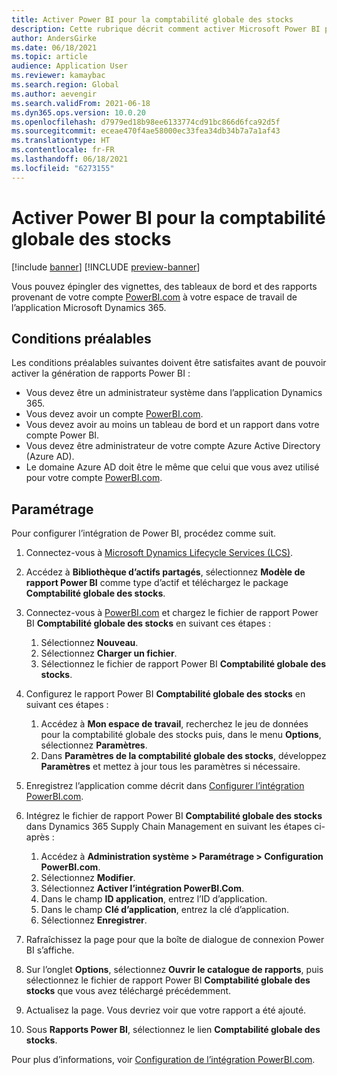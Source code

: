 ```yaml
---
title: Activer Power BI pour la comptabilité globale des stocks
description: Cette rubrique décrit comment activer Microsoft Power BI pour la comptabilité globale des stocks.
author: AndersGirke
ms.date: 06/18/2021
ms.topic: article
audience: Application User
ms.reviewer: kamaybac
ms.search.region: Global
ms.author: aevengir
ms.search.validFrom: 2021-06-18
ms.dyn365.ops.version: 10.0.20
ms.openlocfilehash: d7979ed18b98ee6133774cd91bc866d6fca92d5f
ms.sourcegitcommit: eceae470f4ae58000ec33fea34db34b7a7a1af43
ms.translationtype: HT
ms.contentlocale: fr-FR
ms.lasthandoff: 06/18/2021
ms.locfileid: "6273155"
---
```

# <a name="enable-power-bi-for-global-inventory-accounting"></a>Activer Power BI pour la comptabilité globale des stocks

[!include [banner](../includes/banner.md)]
[!INCLUDE [preview-banner](../includes/preview-banner.md)]

Vous pouvez épingler des vignettes, des tableaux de bord et des rapports provenant de votre compte [PowerBI.com](https://powerbi.com/) à votre espace de travail de l’application Microsoft Dynamics 365.

## <a name="prerequisites"></a>Conditions préalables

Les conditions préalables suivantes doivent être satisfaites avant de pouvoir activer la génération de rapports Power BI :

- Vous devez être un administrateur système dans l’application Dynamics 365.
- Vous devez avoir un compte [PowerBI.com](https://powerbi.com/).
- Vous devez avoir au moins un tableau de bord et un rapport dans votre compte Power BI.
- Vous devez être administrateur de votre compte Azure Active Directory (Azure AD).
- Le domaine Azure AD doit être le même que celui que vous avez utilisé pour votre compte [PowerBI.com](https://powerbi.com/).

## <a name="setup"></a>Paramétrage

Pour configurer l’intégration de Power BI, procédez comme suit.

1. Connectez-vous à [Microsoft Dynamics Lifecycle Services (LCS)](https://lcs.dynamics.com/Logon/Index).
1. Accédez à **Bibliothèque d’actifs partagés**, sélectionnez **Modèle de rapport Power BI** comme type d’actif et téléchargez le package **Comptabilité globale des stocks**. 
1. Connectez-vous à [PowerBI.com](https://app.powerbi.com/) et chargez le fichier de rapport Power BI **Comptabilité globale des stocks** en suivant ces étapes :

    1. Sélectionnez **Nouveau**.
    1. Sélectionnez **Charger un fichier**.
    1. Sélectionnez le fichier de rapport Power BI **Comptabilité globale des stocks**.

1. Configurez le rapport Power BI **Comptabilité globale des stocks** en suivant ces étapes :

    1. Accédez à **Mon espace de travail**, recherchez le jeu de données pour la comptabilité globale des stocks puis, dans le menu **Options**, sélectionnez **Paramètres**.
    1. Dans **Paramètres de la comptabilité globale des stocks**, développez **Paramètres** et mettez à jour tous les paramètres si nécessaire.

1. Enregistrez l’application comme décrit dans [Configurer l’intégration PowerBI.com](../../fin-ops-core/dev-itpro/analytics/configure-power-bi-integration.md#registration-process).
1. Intégrez le fichier de rapport Power BI **Comptabilité globale des stocks** dans Dynamics 365 Supply Chain Management en suivant les étapes ci-après :

    1. Accédez à **Administration système \> Paramétrage \> Configuration PowerBI.com**.
    1. Sélectionnez **Modifier**.
    1. Sélectionnez **Activer l’intégration PowerBI.Com**.
    1. Dans le champ **ID application**, entrez l’ID d’application.
    1. Dans le champ **Clé d’application**, entrez la clé d’application.
    1. Sélectionnez **Enregistrer**.

1. Rafraîchissez la page pour que la boîte de dialogue de connexion Power BI s’affiche.
1. Sur l’onglet **Options**, sélectionnez **Ouvrir le catalogue de rapports**, puis sélectionnez le fichier de rapport Power BI **Comptabilité globale des stocks** que vous avez téléchargé précédemment.
1. Actualisez la page. Vous devriez voir que votre rapport a été ajouté.
1. Sous **Rapports Power BI**, sélectionnez le lien **Comptabilité globale des stocks**.

Pour plus d’informations, voir [Configuration de l’intégration PowerBI.com](../../fin-ops-core/dev-itpro/analytics/configure-power-bi-integration.md).
